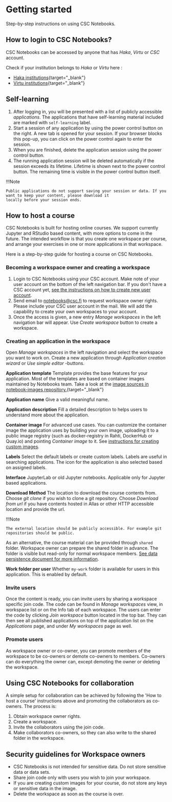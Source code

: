 # Getting started

Step-by-step instructions on using CSC Notebooks.

## How to login to CSC Notebooks?

CSC Notebooks can be accessed by anyone that has _Haka_, _Virtu_ or _CSC_ account.

Check if your institution belongs to _Haka_ or _Virtu_ here :

* [Haka institutions](https://wiki.eduuni.fi/pages/viewpage.action?pageId=27297776){target="_blank"}
* [Virtu institutions](https://wiki.eduuni.fi/display/CSCVIRTU/Organisaatiot){target="_blank"}

## Self-learning

1. After logging in, you will be presented with a list of publicly accessible *applications*. The applications that 
   have self-learning material included are marked with `self-learning` label.
2. Start a session of any application by using the power control button on the right. A new tab is opened for
   your session. If your browser blocks this pop-up, you can click on the power control again to enter the session.
3. When you are finished, delete the application session using the power control button.
4. The running application session will be deleted automatically if the session exceeds its lifetime. Lifetime is 
   shown next to the power control button. The remaining time is visible in the power control button itself.

!!!Note

    Public applications do not support saving your session or data. If you want to keep your content, please download it
    locally before your session ends.

## How to host a course

CSC Notebooks is built for hosting online courses. We support currently Jupyter and RStudio based content, with more
options to come in the future. The intended workflow is that you create one workspace per course, and arrange your 
exercises in one or more applications in that workspace.

Here is a step-by-step guide for hosting a course on CSC Notebooks.

### Becoming a workspace owner and creating a workspace

1. Login to CSC Notebooks using your CSC account. Make note of your user account on the bottom of the left navigation
   bar. If you don't have a CSC account yet, 
   [see the instructions on how to create new user account](../../../accounts/how-to-create-new-user-account/).
2. Send email to <notebooks@csc.fi> to request workspace owner rights. Please include your CSC user account in the mail. 
   We will add the capability to create your own workspaces to your account.
3. Once the access is given, a new entry *Manage workspaces* in the left navigation bar will appear. Use *Create
   workspace* button to create a workspace.

### Creating an application in the workspace

Open *Manage workspaces* in the left navigation and select the workspace you want to work on. Create a new application 
through *Application creation wizard* or *Use simple editor* -buttons.

**Application template** Template provides the base features for your application. Most of the templates are based on
container images maintained by Notebooks team. Take a look at the 
[image sources in notebook-images repository.](https://github.com/CSCfi/notebook-images/tree/master/builds){target="_blank"}

**Application name** Give a valid meaningful name.

**Application description** Fill a detailed description to helps users to understand more about the application.

**Container image** For advanced use cases. You can customize the container image the application uses by building 
your own image, uploading it to a public image registry (such as docker-registry in Rahti, DockerHub or Quay.io)
and pointing *Container image* to it. See [instructions for creating custom images](./custom_image.md).

**Labels** Select the default labels or create custom labels. Labels are useful in searching applications. The icon for
the application is also selected based on assigned labels.

**Interface** JupyterLab or old Jupyter notebooks. Applicable only for Jupyter based applications.

**Download Method** The location to download the course contents from. Choose *git clone* if you wish to clone a git
repository. Choose *Download from url* if you have contents hosted in Allas or other HTTP accessible location and 
provide the url.

!!!Note

    The external location should be publicly accessible. For example git repositories should be public.

As an alternative, the course material can be provided through `shared` folder. Workspace owner can prepare the
shared folder in advance. The folder is visible but read-only for normal workspace members.
[See data persistence document for more information](data_persistence.md).

**Work folder per user** Whether `my-work` folder is available for users in this application. 
This is enabled by default.

### Invite users

Once the content is ready, you can invite users by sharing a workspace specific join code. The code can be found in
*Manage workspaces* view, in workspace list or on the Info tab of each workspace.
The users can enter the code by clicking *Join workspace* button located in the top bar. They can then see all published 
applications on top of the application list on the *Applications* page, and under *My workspaces* page as well.

### Promote users

As workspace owner or co-owner, you can promote members of the workspace to be co-owners or demote co-owners to members.
Co-owners can do everything the owner can, except demoting the owner or deleting the workspace. 

## Using CSC Notebooks for collaboration

A simple setup for collaboration can be achieved by following the 'How to host a course' instructions above and 
promoting the collaborators as co-owners. The process is:

1. Obtain workspace owner rights.
2. Create a workspace.
3. Invite the collaborators using the join code.
4. Make collaborators co-owners, so they can also write to the shared folder in the workspace.

## Security guidelines for Workspace owners

- CSC Notebooks is not intended for sensitive data. Do not store sensitive data or data sets.
- Share join code only with users you wish to join your workspace.
- If you are creating custom images for your course, do not store any keys or sensitive data in the image.
- Delete the workspace as soon as the course is over.
